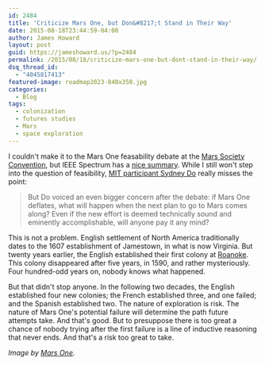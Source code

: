 ```yaml
---
id: 2484
title: 'Criticize Mars One, but Don&#8217;t Stand in Their Way'
date: 2015-08-18T23:44:59-04:00
author: James Howard
layout: post
guid: https://jameshoward.us/?p=2484
permalink: /2015/08/18/criticize-mars-one-but-dont-stand-in-their-way/
dsq_thread_id:
  - "4045817413"
featured-image: roadmap2023-840x350.jpg
categories:
  - Blog
tags:
  - colonization
  - futures studies
  - Mars
  - space exploration
---
```

I couldn't make it to the Mars One feasability debate at the [Mars Society Convention](http://www.marssociety.org/conventions/18th-annual-international-mars-society-convention/), but IEEE Spectrum has a [nice summary](http://spectrum.ieee.org/tech-talk/aerospace/space-flight/mars-one-is-feasible-ceo-insists).  While I still won't step into the question of feasibility, [MIT participant Sydney Do](http://strategic.mit.edu/students.php#do) really misses the point:

> But Do voiced an even bigger concern after the debate: if Mars One deflates, what will happen when the next plan to go to Mars comes along? Even if the new effort is deemed technically sound and eminently accomplishable, will anyone pay it any mind?

This is not a problem.  English settlement of North America traditionally dates to the 1607 establishment of Jamestown, in what is now Virginia.  But twenty years earlier, the English established their first colony at [Roanoke](https://en.wikipedia.org/wiki/Roanoke_Colony).  This colony disappeared after five years, in 1590, and rather mysteriously.  Four hundred-odd years on, nobody knows what happened.

But that didn't stop anyone.  In the following two decades, the English established four new colonies; the French established three, and one failed; and the Spanish established two.  The nature of exploration is risk.  The nature of Mars One's potential failure will determine the path future attempts take.  And that's good.  But to presuppose there is too great a chance of nobody trying after the first failure is a line of inductive reasoning that never ends.  And that's a risk too great to take.

_Image by [Mars One](http://www.mars-one.com/)._
